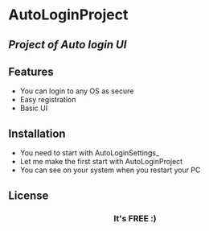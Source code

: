 # AutoLoginProject

## _Project of Auto login UI_

## Features

- You can login to any OS as secure
- Easy registration
- Basic UI

## Installation

- You need to start with AutoLoginSettings_
- Let me make the first start with AutoLoginProject
- You can see on your system when you restart your PC


## License

<h3 align="center">It's FREE :)</h1>
